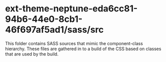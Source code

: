# ext-theme-neptune-eda6cc81-94b6-44e0-8cb1-46f697af5ad1/sass/src

This folder contains SASS sources that mimic the component-class hierarchy. These files
are gathered in to a build of the CSS based on classes that are used by the build.

